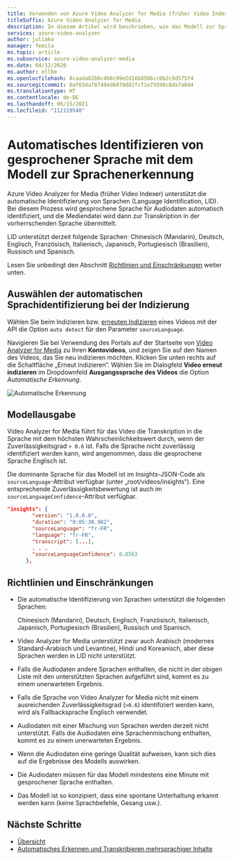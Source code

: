```yaml
---
title: Verwenden von Azure Video Analyzer for Media (früher Video Indexer) zum automatischen Identifizieren gesprochener Sprachen – Azure
titleSuffix: Azure Video Analyzer for Media
description: In diesem Artikel wird beschrieben, wie das Modell zur Sprachenerkennung von Azure Video Analyzer for Media (früher Video Indexer) verwendet wird, um in einem Video automatisch die gesprochene Sprache zu identifizieren.
services: azure-video-analyzer
author: juliako
manager: femila
ms.topic: article
ms.subservice: azure-video-analyzer-media
ms.date: 04/12/2020
ms.author: ellbe
ms.openlocfilehash: 8caada82b0c4b0c99e2d18b8586cc0b2c9d575f4
ms.sourcegitcommit: 0af634af87404d6970d82fcf1e75598c8da7a044
ms.translationtype: HT
ms.contentlocale: de-DE
ms.lasthandoff: 06/15/2021
ms.locfileid: "112119540"
---
```

# <a name="automatically-identify-the-spoken-language-with-language-identification-model"></a>Automatisches Identifizieren von gesprochener Sprache mit dem Modell zur Sprachenerkennung

Azure Video Analyzer for Media (früher Video Indexer) unterstützt die automatische Identifizierung von Sprachen (Language Identification, LID). Bei diesem Prozess wird gesprochene Sprache für Audiodaten automatisch identifiziert, und die Mediendatei wird dann zur Transkription in der vorherrschenden Sprache übermittelt. 

LID unterstützt derzeit folgende Sprachen: Chinesisch (Mandarin), Deutsch, Englisch, Französisch, Italienisch, Japanisch, Portugiesisch (Brasilien), Russisch und Spanisch. 

Lesen Sie unbedingt den Abschnitt [Richtlinien und Einschränkungen](#guidelines-and-limitations) weiter unten.

## <a name="choosing-auto-language-identification-on-indexing"></a>Auswählen der automatischen Sprachidentifizierung bei der Indizierung

Wählen Sie beim Indizieren bzw. [erneuten Indizieren](https://api-portal.videoindexer.ai/api-details#api=Operations&operation=Re-Index-Video) eines Videos mit der API die Option `auto detect` für den Parameter `sourceLanguage`.

Navigieren Sie bei Verwendung des Portals auf der Startseite von [Video Analyzer for Media](https://www.videoindexer.ai/) zu Ihren **Kontovideos**, und zeigen Sie auf den Namen des Videos, das Sie neu indizieren möchten. Klicken Sie unten rechts auf die Schaltfläche „Erneut indizieren“. Wählen Sie im Dialogfeld **Video erneut indizieren** im Dropdownfeld **Ausgangssprache des Videos** die Option *Automatische Erkennung*.

![Automatische Erkennung](./media/language-identification-model/auto-detect.png)

## <a name="model-output"></a>Modellausgabe

Video Analyzer for Media führt für das Video die Transkription in die Sprache mit dem höchsten Wahrscheinlichkeitswert durch, wenn der Zuverlässigkeitsgrad `> 0.6` ist. Falls die Sprache nicht zuverlässig identifiziert werden kann, wird angenommen, dass die gesprochene Sprache Englisch ist. 

Die dominante Sprache für das Modell ist im Insights-JSON-Code als `sourceLanguage`-Attribut verfügbar (unter „root/videos/insights“). Eine entsprechende Zuverlässigkeitsbewertung ist auch im `sourceLanguageConfidence`-Attribut verfügbar.

```json
"insights": {
        "version": "1.0.0.0",
        "duration": "0:05:30.902",
        "sourceLanguage": "fr-FR",
        "language": "fr-FR",
        "transcript": [...],
        . . .
        "sourceLanguageConfidence": 0.8563
      },
```

## <a name="guidelines-and-limitations"></a>Richtlinien und Einschränkungen

* Die automatische Identifizierung von Sprachen unterstützt die folgenden Sprachen: 

    Chinesisch (Mandarin), Deutsch, Englisch, Französisch, Italienisch, Japanisch, Portugiesisch (Brasilien), Russisch und Spanisch.
* Video Analyzer for Media unterstützt zwar auch Arabisch (modernes Standard-Arabisch und Levantine), Hindi und Koreanisch, aber diese Sprachen werden in LID nicht unterstützt.
* Falls die Audiodaten andere Sprachen enthalten, die nicht in der obigen Liste mit den unterstützten Sprachen aufgeführt sind, kommt es zu einem unerwarteten Ergebnis.
* Falls die Sprache von Video Analyzer for Media nicht mit einem ausreichenden Zuverlässigkeitsgrad (`>0.6`) identifiziert werden kann, wird als Fallbacksprache Englisch verwendet.
* Audiodaten mit einer Mischung von Sprachen werden derzeit nicht unterstützt. Falls die Audiodaten eine Sprachenmischung enthalten, kommt es zu einem unerwarteten Ergebnis. 
* Wenn die Audiodaten eine geringe Qualität aufweisen, kann sich dies auf die Ergebnisse des Modells auswirken.
* Die Audiodaten müssen für das Modell mindestens eine Minute mit gesprochener Sprache enthalten.
* Das Modell ist so konzipiert, dass eine spontane Unterhaltung erkannt werden kann (keine Sprachbefehle, Gesang usw.).

## <a name="next-steps"></a>Nächste Schritte

* [Übersicht](video-indexer-overview.md)
* [Automatisches Erkennen und Transkribieren mehrsprachiger Inhalte](multi-language-identification-transcription.md)
